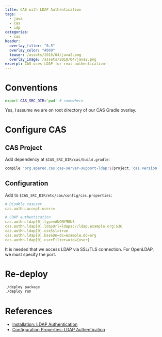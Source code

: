 ```yaml
---
title: CAS with LDAP Authentication
tags:
  - java
  - cas
  - idp
categories:
  - cas
header:
  overlay_filter: "0.5"
  overlay_color: "#000"
  teaser: /assets/2018/04/java2.png
  overlay_image: /assets/2018/04/java2.png
excerpt: CAS uses LDAP for real authentication!
---
```


# Conventions

```bash
export CAS_SRC_DIR=`pwd` # somewhere
```

Yes, I assume we are on root directory of our CAS Gradle overlay.

# Configure CAS

## CAS Project

Add dependency at `$CAS_SRC_DIR/cas/build.gradle`:

```gradle
compile "org.apereo.cas:cas-server-support-ldap:${project.'cas.version'}"
```

## Configuration

Add to `$CAS_SRC_DIR/etc/cas/config/cas.properties`:

```yaml
# Disable casuser
cas.authn.accept.users=

# LDAP authentication
cas.authn.ldap[0].type=ANONYMOUS
cas.authn.ldap[0].ldapUrl=ldaps://ldap.example.org:636
cas.authn.ldap[0].useSsl=true
cas.authn.ldap[0].baseDn=dc=example,dc=org
cas.authn.ldap[0].userFilter=uid={user}
```

It is needed that we access LDAP via SSL/TLS connection. For OpenLDAP, we must specify the port.

# Re-deploy

```bash
./deploy package
./deploy run
```

# References

 - [Installation: LDAP Authentication](https://apereo.github.io/cas/5.2.x/installation/LDAP-Authentication.html)
 - [Configuration Properties: LDAP Authentication](https://apereo.github.io/cas/5.2.x/installation/Configuration-Properties.html#ldap-authentication-1)
